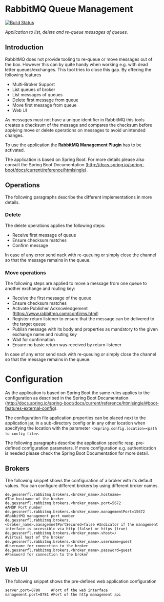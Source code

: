 # RabbitMQ Queue Management
[![Build Status](https://travis-ci.org/gessnerfl/rabbitmq-queue-management.svg?branch=master)](https://travis-ci.org/gessnerfl/rabbitmq-queue-management)

*Application to list, delete and re-queue messages of queues.*

## Introduction

RabbitMQ does not provide tooling to re-queue or move messages out of the box. However this can by quite handy when working e.g. with dead letter queues/exchanges. This tool tries to close this gap. By offering the following features

* Multi-Broker Support
* List queues of broker
* List messages of queues
* Delete first message from queue
* Move first message from queue
* Web UI

As messages must not have a unique identifier in RabbitMQ this tools creates a checksum of the message and compares the checksum before applying move or delete operations on messages to avoid unintended changes.

To use the application the **RabbitMQ Management Plugin** has to be activated.

The application is based on Spring Boot. For more details please also consult the Spring Boot Documentation (http://docs.spring.io/spring-boot/docs/current/reference/htmlsingle).

## Operations
The following paragraphs describe the different implementations in more details.

### Delete

The delete operations applies the following steps:

- Receive first message of queue
- Ensure checksum matches
- Confirm message

In case of any error send nack with re-queuing or simply close the channel so that the message remains in the queue.

### Move operations

The following steps are applied to move a message from one queue to another exchange and routing key:

- Receive the first message of the queue
- Ensure checksum matches
- Activate Publisher Acknowledgement (https://www.rabbitmq.com/confirms.html)
- Register return listener to ensure that the message can be delivered to the target queue
- Publish message with its body and properties as mandatory to the given exchange name and routing key
- Wait for confirmation
- Ensure no basic.return was received by return listener

In case of any error send nack with re-queuing or simply close the channel so that the message remains in the queue.

# Configuration

As the application is based on Spring Boot the same rules applies to the configuration as described in the Spring Boot Documentation (http://docs.spring.io/spring-boot/docs/current/reference/htmlsingle/#boot-features-external-config).

The configuration file application.properties can be placed next to the application jar, in a sub-directory config or in any other location when specifying the location with the parameter `-Dspring.config.location=<path to config file>`.

The following paragraphs describe the application specific resp. pre-defined configuration parameters. If more configuration e.g. authentication is needed please check the Spring Boot Documentation for more detail.

## Brokers
The following snippet shows the configuration of a broker with its default values. You can configure different brokers by using different broker names.

    de.gessnerfl.rabbitmq.brokers.<broker_name>.hostname=                   #The hostname of the broker
    de.gessnerfl.rabbitmq.brokers.<broker_name>.port=5672                   #AMQP Port number
    de.gessnerfl.rabbitmq.brokers.<broker_name>.managementPort=15672        #RabbitMQ management port number
    de.gessnerfl.rabbitmq.brokers.<broker_name>.managemnetPortSecured=false #Indicator if the management interface is accessible via http (false) or https (true)
    de.gessnerfl.rabbitmq.brokers.<broker_name>.vhost=/                     #Virtual host of the broker
    de.gessnerfl.rabbitmq.brokers.<broker_name>.username=guest              #Username for connection to the broker
    de.gessnerfl.rabbitmq.brokers.<broker_name>.password=guest              #Password for connection to the broker


## Web UI
The following snippet shows the pre-defined web application configuration

    server.port=8780     #Port of the web interface
    management.port=8781 #Port of the http management api

